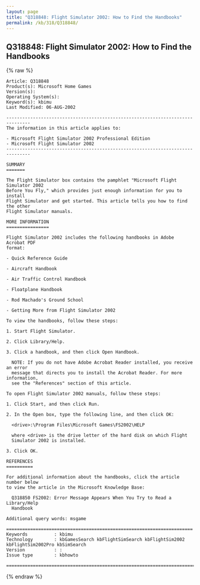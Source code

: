 ```yaml
---
layout: page
title: "Q318848: Flight Simulator 2002: How to Find the Handbooks"
permalink: /kb/318/Q318848/
---
```


## Q318848: Flight Simulator 2002: How to Find the Handbooks

{% raw %}

	Article: Q318848
	Product(s): Microsoft Home Games
	Version(s): 
	Operating System(s): 
	Keyword(s): kbimu
	Last Modified: 06-AUG-2002
	
	-------------------------------------------------------------------------------
	The information in this article applies to:
	
	- Microsoft Flight Simulator 2002 Professional Edition 
	- Microsoft Flight Simulator 2002 
	-------------------------------------------------------------------------------
	
	SUMMARY
	=======
	
	The Flight Simulator box contains the pamphlet "Microsoft Flight Simulator 2002
	Before You Fly," which provides just enough information for you to install
	Flight Simulator and get started. This article tells you how to find the other
	Flight Simulator manuals.
	
	MORE INFORMATION
	================
	
	Flight Simulator 2002 includes the following handbooks in Adobe Acrobat PDF
	format:
	
	- Quick Reference Guide
	
	- Aircraft Handbook
	
	- Air Traffic Control Handbook
	
	- Floatplane Handbook
	
	- Rod Machado's Ground School
	
	- Getting More from Flight Simulator 2002
	
	To view the handbooks, follow these steps:
	
	1. Start Flight Simulator.
	
	2. Click Library/Help.
	
	3. Click a handbook, and then click Open Handbook.
	
	  NOTE: If you do not have Adobe Acrobat Reader installed, you receive an error
	  message that directs you to install the Acrobat Reader. For more information,
	  see the "References" section of this article.
	
	To open Flight Simulator 2002 manuals, follow these steps:
	
	1. Click Start, and then click Run.
	
	2. In the Open box, type the following line, and then click OK:
	
	  <drive>:\Program Files\Microsoft Games\FS2002\HELP
	
	  where <drive> is the drive letter of the hard disk on which Flight
	  Simulator 2002 is installed.
	
	3. Click OK.
	
	REFERENCES
	==========
	
	For additional information about the handbooks, click the article number below
	to view the article in the Microsoft Knowledge Base:
	
	  Q318850 FS2002: Error Message Appears When You Try to Read a Library/Help
	  Handbook
	
	Additional query words: msgame
	
	======================================================================
	Keywords          : kbimu 
	Technology        : kbGamesSearch kbFlightSimSearch kbFlightSim2002 kbFlightSim2002Pro kbSimSearch
	Version           : :
	Issue type        : kbhowto
	
	=============================================================================
	

{% endraw %}
